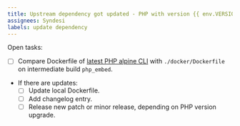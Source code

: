 ```yaml
---
title: Upstream dependency got updated - PHP with version {{ env.VERSION }}
assignees: Syndesi
labels: update dependency
---
```


Open tasks:

- [ ] Compare Dockerfile of [latest PHP alpine CLI](https://github.com/docker-library/php/tree/master/8.2/alpine3.18/cli) with `./docker/Dockerfile` on intermediate build `php_embed`.
- If there are updates:
  - [ ] Update local Dockerfile.
  - [ ] Add changelog entry.
  - [ ] Release new patch or minor release, depending on PHP version upgrade.
